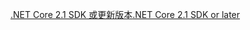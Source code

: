 [<span data-ttu-id="5be60-101">.NET Core 2.1 SDK 或更新版本</span><span class="sxs-lookup"><span data-stu-id="5be60-101">.NET Core 2.1 SDK or later</span></span>](https://www.microsoft.com/net/download/all)
